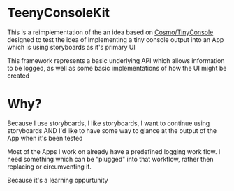 #  TeenyConsoleKit

This is a reimplementation of the an idea based on [Cosmo/TinyConsole](https://github.com/Cosmo/TinyConsole) designed to test the idea of implementing a tiny console output into an App which is using storyboards as it's primary UI

This framework represents a basic underlying API which allows information to be logged, as well as some basic implementations of how the UI might be created

# Why?

Because I use storyboards, I like storyboards, I want to continue using storyboards AND I'd like to have some way to glance at the output of the App when it's been tested

Most of the Apps I work on already have a predefined logging work flow.  I need something which can be "plugged" into that workflow, rather then replacing or circumventing it.

Because it's a learning oppurtunity
